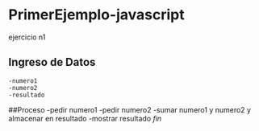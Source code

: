 # PrimerEjemplo-javascript
ejercicio n1
## Ingreso de Datos
	-numero1
	-numero2
	-resultado
##Proceso
	-pedir numero1
	-pedir numero2
	-sumar numero1 y numero2 y almacenar en resultado
	-mostrar resultado
*fin*